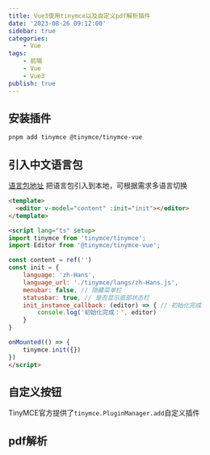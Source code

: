 ```yaml
---
title: Vue3使用tinymce以及自定义pdf解析插件
date: '2023-08-26 09:12:00'
sidebar: true
categories:
    - Vue
tags:
    - 前端
    - Vue
    - Vue3
publish: true
---
```


## 安装插件
```bash
pnpm add tinymce @tinymce/tinymce-vue
```

## 引入中文语言包
[语言包地址](https://www.tiny.cloud/get-tiny/language-packages)
把语言包引入到本地，可根据需求多语言切换
```html
<template>
  <editor v-model="content" :init="init"></editor>
</template>

<script lang="ts" setup>
import tinymce from 'tinymce/tinymce';
import Editor from '@tinymce/tinymce-vue';

const content = ref('')
const init = {
    language: 'zh-Hans',
    language_url: './tinymce/langs/zh-Hans.js',
    menubar: false, // 隐藏菜单栏
    statusbar: true, // 是否显示底部状态栏
    init_instance_callback: (editor) => { // 初始化完成
        console.log('初始化完成：', editor)
    }
}

onMounted(() => {
    tinymce.init({})
})
</script>
```

## 自定义按钮
TinyMCE官方提供了`tinymce.PluginManager.add`自定义插件

## pdf解析
